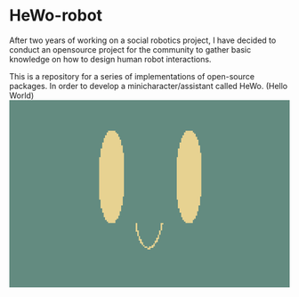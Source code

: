 # HeWo-robot
After two years of working on a social robotics project, I have decided to conduct an opensource project for
the community to gather basic knowledge on how to design human robot interactions.

This is a repository for a series of implementations of open-source packages. In order to develop a 
minicharacter/assistant called HeWo. (Hello World)
![HeWo.png](HeWo.png)